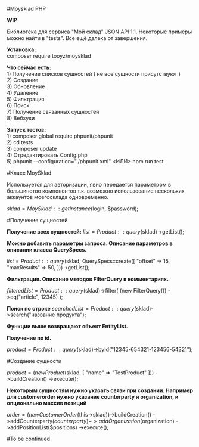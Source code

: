 #Moysklad PHP

**WIP**

Библиотека для сервиса "Мой склад" JSON API 1.1. Некоторые примеры можно найти в "tests". Все ещё далека от завершения.

**Установка:**<br />
    composer require tooyz/moysklad

**Что сейчас есть:**<br />
    1) Получение списков сущностей ( не все сущности присутствуют )<br />
    2) Создание<br />
    3) Обновление<br />
    4) Удаление<br />
    5) Фильтрация<br />
    6) Поиск<br />
    7) Получение связанных сущностей<br />
    8) Вебхуки<br />
    
**Запуск тестов:**<br />
    1) composer global require phpunit/phpunit<br />
    2) cd tests<br />
    3) composer update<br />
    4) Отредактировать Config.php <br />
    5) phpunit --configuration="./phpunit.xml" <ИЛИ> npm run test
    

#Класс MoySklad

Используется для авторизации, явно передается параметром в большинство компонентов т.к. возможно использование нескольких аккаунтов моегосклада одновременно.

$sklad = MoySklad::getInstance($login, $password);

#Получение сущностей

**Получение всех сущностей:**
$list = Product::query($sklad)->getList();

**Можно добавить параметры запроса. Описание параметров в описании класса QuerySpecs.**

$list = Product::query($sklad, QuerySpecs::create([
    "offset" => 15, 
    "maxResults" => 50,
]))->getList();

**Фильтрация. Описание методов FilterQuery в комментариях.**

$filteredList = Product::query($sklad)->filter(
    (new FilterQuery())
        ->eq("article", 12345)
);

**Поиск по строке**
$searchedList = Product::query($sklad)->search("название продукта");

**Функции выше возвращают объект EntityList.**

**Получение по id.**

$product = Product::query($sklad)->byId("12345-654321-123456-54321");

#Создание сущности

$product = (new Product($sklad, [
                       "name" => "TestProduct"
                   ]))
                   ->buildCreation()
                   ->execute();
                   
**Некоторым сущностям нужно указать связи при создании. Например для customerorder нужно указание counterparty и organization,
 и опционально массив позиций**

$order = (new CustomerOrder($this->sklad))->buildCreation()
    ->addCounterparty($counterparty)
    ->addOrganization($organization)
    ->addPositionList($positions)
    ->execute();

#To be continued
